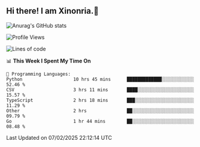## Hi there! I am Xinonria.👋

![Anurag's GitHub stats](https://status-git-main-xinonrias-projects-f26540e3.vercel.app/api?username=xinonria&hide=stars,issues)

<!--START_SECTION:waka-->
![Profile Views](http://img.shields.io/badge/Profile%20Views-0-blue)

![Lines of code](https://img.shields.io/badge/From%20Hello%20World%20I%27ve%20Written-971.7%20thousand%20lines%20of%20code-blue)

📊 **This Week I Spent My Time On** 

```text
💬 Programming Languages: 
Python                   10 hrs 45 mins      █████████████░░░░░░░░░░░░   52.46 % 
CSV                      3 hrs 11 mins       ████░░░░░░░░░░░░░░░░░░░░░   15.57 % 
TypeScript               2 hrs 18 mins       ███░░░░░░░░░░░░░░░░░░░░░░   11.29 % 
Other                    2 hrs               ██░░░░░░░░░░░░░░░░░░░░░░░   09.79 % 
Go                       1 hr 44 mins        ██░░░░░░░░░░░░░░░░░░░░░░░   08.48 % 
```


 Last Updated on 07/02/2025 22:12:14 UTC
<!--END_SECTION:waka-->

<!--
**xinonria/xinonria** is a ✨ _special_ ✨ repository because its `README.md` (this file) appears on your GitHub profile.

Here are some ideas to get you started:

- 🔭 I’m currently working on ...
- 🌱 I’m currently learning ...
- 👯 I’m looking to collaborate on ...
- 🤔 I’m looking for help with ...
- 💬 Ask me about ...
- 📫 How to reach me: ...
- 😄 Pronouns: ...
- ⚡ Fun fact: ...
-->
